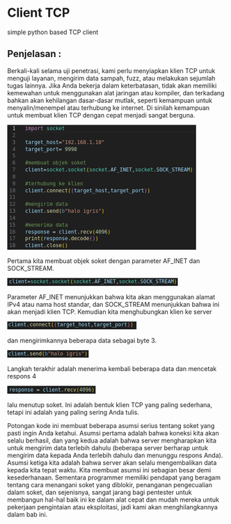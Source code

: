 # Client TCP
simple python based TCP client

## Penjelasan : 

Berkali-kali selama uji penetrasi, kami perlu menyiapkan klien TCP untuk menguji layanan, mengirim data sampah, fuzz, atau melakukan sejumlah tugas lainnya. Jika Anda bekerja dalam keterbatasan, tidak akan memiliki kemewahan untuk menggunakan alat jaringan atau kompiler, dan terkadang bahkan akan kehilangan dasar-dasar mutlak, seperti kemampuan untuk menyalin/menempel atau terhubung ke internet. Di sinilah kemampuan untuk membuat klien TCP dengan cepat menjadi sangat berguna.  

![Screenshoot](img-asset/code-screenshoot.png)

Pertama kita membuat objek soket dengan parameter AF_INET dan SOCK_STREAM. 

![Screenshoot](img-asset/01.png)

Parameter AF_INET menunjukkan bahwa kita akan menggunakan alamat IPv4 atau nama host standar, dan SOCK_STREAM menunjukkan bahwa ini akan menjadi klien TCP. Kemudian kita menghubungkan klien ke server  

![Screenshoot](img-asset/02.png)

dan mengirimkannya beberapa data sebagai byte 3. 

![Screenshoot](img-asset/03.png)

Langkah terakhir adalah menerima kembali beberapa data dan mencetak respons 4  

![Screenshoot](img-asset/04.png)

lalu menutup soket. Ini adalah bentuk klien TCP yang paling sederhana, tetapi ini adalah yang paling sering Anda tulis.

Potongan kode ini membuat beberapa asumsi serius tentang soket yang pasti ingin Anda ketahui. Asumsi pertama adalah bahwa koneksi kita akan selalu berhasil, dan yang kedua adalah bahwa server mengharapkan kita untuk mengirim data terlebih dahulu (beberapa server berharap untuk mengirim data kepada Anda terlebih dahulu dan menunggu respons Anda). Asumsi ketiga kita adalah bahwa server akan selalu mengembalikan data kepada kita tepat waktu. Kita membuat asumsi ini sebagian besar demi kesederhanaan. Sementara programmer memiliki pendapat yang beragam tentang cara menangani soket yang diblokir, penanganan pengecualian dalam soket, dan sejenisnya, sangat jarang bagi pentester untuk membangun hal-hal baik ini ke dalam alat cepat dan mudah mereka untuk pekerjaan pengintaian atau eksploitasi, jadi kami akan menghilangkannya dalam bab ini.